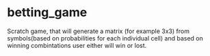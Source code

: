 # betting_game
Scratch game, that will generate a matrix (for example 3x3) from symbols(based on probabilities for each individual cell) and based on winning combintations user either will win or lost.
